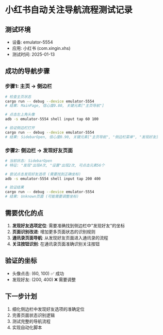 # 小红书自动关注导航流程测试记录

## 测试环境
- 设备: emulator-5554
- 应用: 小红书 (com.xingin.xhs)
- 测试时间: 2025-01-13

## 成功的导航步骤

### 步骤1: 主页 -> 侧边栏
```bash
# 检查主页状态
cargo run -- debug --device emulator-5554
# 结果: MainPage, 信心度0.80, 关键元素["主页导航"]

# 点击左上角头像
adb -s emulator-5554 shell input tap 60 100

# 验证侧边栏打开
cargo run -- debug --device emulator-5554
# 结果: SidebarOpen, 信心度0.90, 关键元素["主页导航", "侧边栏菜单", "发现好友页面"]
```

### 步骤2: 侧边栏 -> 发现好友页面
```bash
# 当前状态: SidebarOpen
# 特征: "发现"出现4次, "设置"出现2次, 可点击元素56个

# 尝试点击发现好友选项 (需要找到正确坐标)
adb -s emulator-5554 shell input tap 200 400

# 验证结果
cargo run -- debug --device emulator-5554
# 结果: Unknown页面 (可能需要调整坐标)
```

## 需要优化的点

1. **发现好友选项定位**: 需要准确找到侧边栏中"发现好友"的坐标
2. **页面识别改进**: 增加更多页面状态的识别规则
3. **通讯录页面导航**: 从发现好友页面进入通讯录的流程
4. **关注按钮识别**: 在通讯录页面准确识别关注按钮

## 验证的坐标
- 头像点击: (60, 100) ✅ 成功
- 发现好友: (200, 400) ❌ 需要调整

## 下一步计划
1. 细化侧边栏中发现好友选项的准确定位
2. 完善页面状态识别逻辑  
3. 测试完整的导航流程
4. 实现自动化脚本
